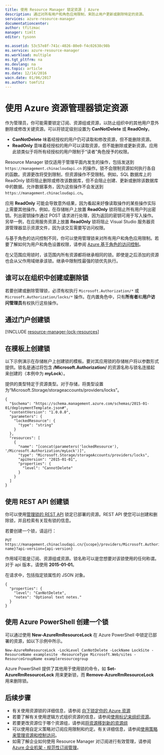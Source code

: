 ```yaml
---
title: 使用 Resource Manager 锁定资源 | Azure
description: 通过对所有用户和角色应用限制，来防止用户更新或删除特定的资源。
services: azure-resource-manager
documentationcenter: 
author: tfitzmac
manager: timlt
editor: tysonn

ms.assetid: 53c57e8f-741c-4026-80e0-f4c02638c98b
ms.service: azure-resource-manager
ms.workload: multiple
ms.tgt_pltfrm: na
ms.devlang: na
ms.topic: article
ms.date: 12/14/2016
wacn.date: 01/06/2017
ms.author: tomfitz
---
```


# 使用 Azure 资源管理器锁定资源
作为管理员，你可能需要锁定订阅、资源组或资源，以防止组织中的其他用户意外删除或修改关键资源。可以将锁定级别设置为 **CanNotDelete** 或 **ReadOnly**。

* **CanNotDelete** 味着经授权的用户仍可读取和修改资源，但不能删除资源。
* **ReadOnly** 意味着经授权的用户可以读取资源，但不能删除或更新资源。应用此锁类似于将所有经授权的用户限制于“读者”角色授予的权限。

Resource Manager 锁仅适用于管理平面内发生的操作，包括发送到 `https://management.chinacloudapi.cn` 的操作。锁不会限制资源如何执行各自的函数。资源更改将受到限制，但资源操作不受限制。例如，SQL 数据库上的 ReadOnly 锁将阻止删除或修改该数据库，但不会阻止创建、更新或删除该数据库中的数据。允许数据事务，因为这些操作不会发送到 `https://management.chinacloudapi.cn`。

应用 **ReadOnly** 可能会导致意外结果，因为看起来好像读取操作的某些操作实际上需要其他操作。例如，在存储帐户上放置 **ReadOnly** 锁将阻止所有用户列出密钥。列出密钥操作通过 POST 请求进行处理，因为返回的密钥可用于写入操作。另举一例，在应用服务资源上放置 **ReadOnly** 锁将阻止 Visual Studio 服务器资源管理器显示资源文件，因为该交互需要写访问权限。

与基于角色的访问控制不同，你可以使用管理锁来对所有用户和角色应用限制。若要了解如何为用户和角色设置权限，请参阅 [Azure 基于角色的访问控制](../active-directory/role-based-access-control-configure.md)。

在父范围应用锁时，该范围内所有资源都将继承相同的锁。即使是之后添加的资源也会从父作用域继承该锁。继承中限制性最强的锁优先执行。

## 谁可以在组织中创建或删除锁
若要创建或删除管理锁，必须有权执行 `Microsoft.Authorization/*` 或 `Microsoft.Authorization/locks/*` 操作。在内置角色中，只有**所有者**和**用户访问管理员**有权执行这些操作。

## 通过门户创建锁
[!INCLUDE [resource-manager-lock-resources](../../includes/resource-manager-lock-resources.md)]

## 在模板上创建锁
以下示例演示在存储帐户上创建锁的模板。要对其应用锁的存储帐户将以参数形式提供。锁名是通过将包含 **/Microsoft.Authorization/** 的资源名称与锁名连接起来创建的（本例中为 **myLock**）。

提供的类型特定于资源类型。对于存储，将类型设置为“Microsoft.Storage/storageaccounts/providers/locks”。

    {
      "$schema": "https://schema.management.azure.com/schemas/2015-01-01/deploymentTemplate.json#",
      "contentVersion": "1.0.0.0",
      "parameters": {
        "lockedResource": {
          "type": "string"
        }
      },
      "resources": [
        {
          "name": "[concat(parameters('lockedResource'), '/Microsoft.Authorization/myLock')]",
          "type": "Microsoft.Storage/storageAccounts/providers/locks",
          "apiVersion": "2015-01-01",
          "properties": {
            "level": "CannotDelete"
          }
        }
      ]
    }

## 使用 REST API 创建锁
你可以使用[管理锁的 REST API](https://docs.microsoft.com/rest/api/resources/managementlocks) 锁定已部署的资源。REST API 使您可以创建和删除锁，并且检索有关现有锁的信息。

若要创建一个锁，请运行：

    PUT https://management.chinacloudapi.cn/{scope}/providers/Microsoft.Authorization/locks/{lock-name}?api-version={api-version}

作用域可能是订阅、资源组或资源。锁名称可以是您想要对该锁使用的任何称谓。对于 api 版本，请使用 **2015-01-01**。

在请求中，包括指定锁属性的 JSON 对象。

    {
      "properties": {
        "level": "CanNotDelete",
        "notes": "Optional text notes."
      }
    } 

## 使用 Azure PowerShell 创建一个锁
可以通过使用 **New-AzureRmResourceLock** 在 Azure PowerShell 中锁定已部署的资源，如以下示例中所示。

    New-AzureRmResourceLock -LockLevel CanNotDelete -LockName LockSite -ResourceName examplesite -ResourceType Microsoft.Web/sites -ResourceGroupName exampleresourcegroup

Azure PowerShell 提供了其他用于使用锁的命令，如 **Set-AzureRmResourceLock** 用来更新锁，而 **Remove-AzureRmResourceLock** 用来删除锁。

## 后续步骤
* 有关使用资源锁的详细信息，请参阅 [向下锁定你的 Azure 资源](http://blogs.msdn.com/b/cloud_solution_architect/archive/2015/06/18/lock-down-your-azure-resources.aspx)
* 若要了解有关使用逻辑方式组织资源的信息，请参阅[使用标记来组织资源](./resource-group-using-tags.md)。
* 若要更改资源位于哪个资源组，请参阅[将资源移到新的资源组](./resource-group-move-resources.md)
* 可以使用自定义策略对订阅应用限制和约定。有关详细信息，请参阅[使用策略来管理资源和控制访问](./resource-manager-policy.md)。
* 如需了解企业如何使用 Resource Manager 对订阅进行有效管理，请参阅 [Azure 企业机架 - 规范性订阅管理](./resource-manager-subscription-governance.md)。

<!---HONumber=Mooncake_0103_2017-->